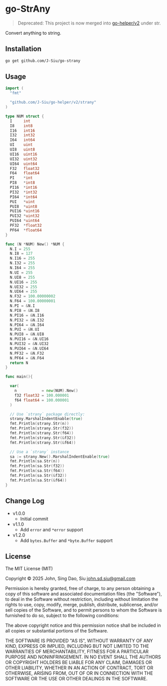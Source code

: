 # go-StrAny

> Deprecated: This project is now merged into [go-helper/v2](https://github.com/J-Siu/go-helper) under str.

Convert anything to string.

## Installation

```sh
go get github.com/J-Siu/go-strany
```

## Usage

```go
import (
  "fmt"

  "github.com/J-Siu/go-helper/v2/strany"
)

type NUM struct {
  I     int
  I8    int8
  I16   int16
  I32   int32
  I64   int64
  UI    uint
  UI8   uint8
  UI16  uint16
  UI32  uint32
  UI64  uint64
  F32   float32
  F64   float64
  PI    *int
  PI8   *int8
  PI16  *int16
  PI32  *int32
  PI64  *int64
  PUI   *uint
  PUI8  *uint8
  PUI16 *uint16
  PUI32 *uint32
  PUI64 *uint64
  PF32  *float32
  PF64  *float64
}

func (N *NUM) New() *NUM {
  N.I = 255
  N.I8 = 127
  N.I16 = 255
  N.I32 = 255
  N.I64 = 255
  N.UI = 255
  N.UI8 = 255
  N.UI16 = 255
  N.UI32 = 255
  N.UI64 = 255
  N.F32 = 100.00000002
  N.F64 = 100.00000001
  N.PI = &N.I
  N.PI8 = &N.I8
  N.PI16 = &N.I16
  N.PI32 = &N.I32
  N.PI64 = &N.I64
  N.PUI = &N.UI
  N.PUI8 = &N.UI8
  N.PUI16 = &N.UI16
  N.PUI32 = &N.UI32
  N.PUI64 = &N.UI64
  N.PF32 = &N.F32
  N.PF64 = &N.F64
  return N
}

func main(){

  var(
    n           = new(NUM).New()
    f32 float32 = 100.000001
    f64 float64 = 100.000001
  )

  // Use `strany` package directly:
  strany.MarshalIndentEnable(true)
  fmt.Println(strany.Str(n))
  fmt.Println(strany.Str(f32))
  fmt.Println(strany.Str(f64))
  fmt.Println(strany.Str(&f32))
  fmt.Println(strany.Str(&f64))

  // Use a `strany` instance
  sa := strany.New().MarshalIndentEnable(true)
  fmt.Println(sa.Str(n))
  fmt.Println(sa.Str(f32))
  fmt.Println(sa.Str(f64))
  fmt.Println(sa.Str(&f32))
  fmt.Println(sa.Str(&f64))
}
```

## Change Log

- v1.0.0
  - Initial commit
- v1.1.0
  - Add `error` and `*error` support
- v1.2.0
  - Add `bytes.Buffer` and `*byte.Buffer` support

## License

The MIT License (MIT)

Copyright © 2025 John, Sing Dao, Siu <john.sd.siu@gmail.com>

Permission is hereby granted, free of charge, to any person obtaining a copy of this software and associated documentation files (the "Software"), to deal in the Software without restriction, including without limitation the rights to use, copy, modify, merge, publish, distribute, sublicense, and/or sell copies of the Software, and to permit persons to whom the Software is furnished to do so, subject to the following conditions:

The above copyright notice and this permission notice shall be included in all copies or substantial portions of the Software.

THE SOFTWARE IS PROVIDED "AS IS", WITHOUT WARRANTY OF ANY KIND, EXPRESS OR IMPLIED, INCLUDING BUT NOT LIMITED TO THE WARRANTIES OF MERCHANTABILITY, FITNESS FOR A PARTICULAR PURPOSE AND NONINFRINGEMENT. IN NO EVENT SHALL THE AUTHORS OR COPYRIGHT HOLDERS BE LIABLE FOR ANY CLAIM, DAMAGES OR OTHER LIABILITY, WHETHER IN AN ACTION OF CONTRACT, TORT OR OTHERWISE, ARISING FROM, OUT OF OR IN CONNECTION WITH THE SOFTWARE OR THE USE OR OTHER DEALINGS IN THE SOFTWARE.
